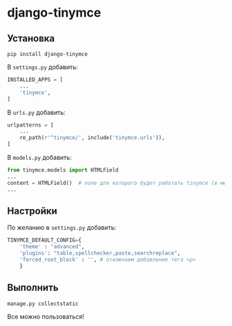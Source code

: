 # django-tinymce

## Установка

```pip install django-tinymce```

В `settings.py` добавить:  
```python
INSTALLED_APPS = [
    ...
    'tinymce',
]
```

В `urls.py` добавить:  
```python
urlpatterns = [
    ...
    re_path(r'^tinymce/', include('tinymce.urls')),
]
```

В `models.py` добавить:  

```python
from tinymce.models import HTMLField
...
content = HTMLField()  # поле для которого будет работать tinymce (в место TextField())
...
```

## Настройки

По желанию в `settings.py` добавить:

```python
TINYMCE_DEFAULT_CONFIG={
    'theme' : "advanced",
    'plugins': "table,spellchecker,paste,searchreplace",
    'forced_root_block' : '', # отключаем добавление тега <p>
    }
```

## Выполнить  

`manage.py collectstatic`

Все можно пользоваться!

